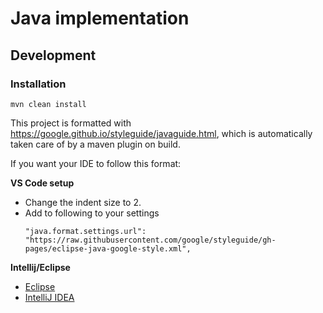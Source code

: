 # Java implementation


## Development

### Installation

`mvn clean install`

This project is formatted with https://google.github.io/styleguide/javaguide.html, which is automatically taken care of by a maven plugin on build.

If you want your IDE to follow this format:

**VS Code setup**

* Change the indent size to 2.
* Add to following to your settings
  ```
  "java.format.settings.url": "https://raw.githubusercontent.com/google/styleguide/gh-pages/eclipse-java-google-style.xml",
  ```



**Intellij/Eclipse**

* [Eclipse](https://github.com/google/styleguide/blob/gh-pages/eclipse-java-google-style.xml)
* [IntelliJ IDEA](https://github.com/google/styleguide/blob/gh-pages/intellij-java-google-style.xml)